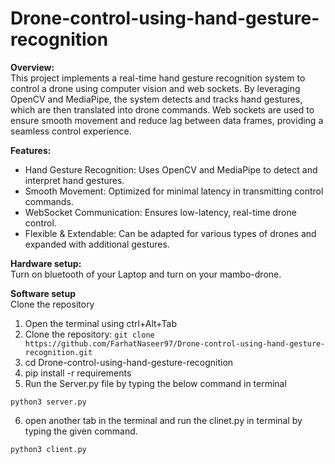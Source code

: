 # Drone-control-using-hand-gesture-recognition

**Overview:**<br/>
This project implements a real-time hand gesture recognition system to control a drone using computer vision and web sockets. By leveraging OpenCV and MediaPipe, the system detects and tracks hand gestures, which are then translated into drone commands. Web sockets are used to ensure smooth movement and reduce lag between data frames, providing a seamless control experience.

**Features:**<br/>
- Hand Gesture Recognition: Uses OpenCV and MediaPipe to detect and interpret hand gestures.
- Smooth Movement: Optimized for minimal latency in transmitting control commands.
- WebSocket Communication: Ensures low-latency, real-time drone control.
- Flexible & Extendable: Can be adapted for various types of drones and expanded with additional gestures.

**Hardware setup:**<br/>
Turn on bluetooth of your Laptop and  turn on your mambo-drone.

**Software setup**<br/>
Clone the repository
1. Open the terminal using ctrl+Alt+Tab<br/>
2. Clone the repository:
   ```git clone https://github.com/FarhatNaseer97/Drone-control-using-hand-gesture-recognition.git```
3. cd Drone-control-using-hand-gesture-recognition
4. pip install -r requirements
5. Run the Server.py file by typing the below command in terminal<br/>
```
python3 server.py
```
6. open another tab in the terminal and run the clinet.py in terminal by typing the given command.<br/>
 ```
 python3 client.py
 ```
 
